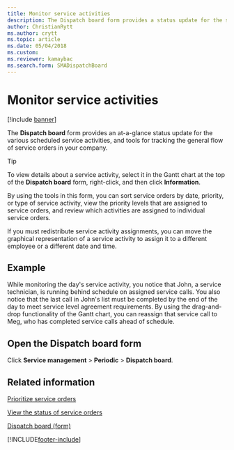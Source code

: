 ```yaml
---
title: Monitor service activities  
description: The Dispatch board form provides a status update for the scheduled service activities, and tools for tracking the general flow of service orders in your company.
author: ChristianRytt
ms.author: crytt
ms.topic: article
ms.date: 05/04/2018
ms.custom:
ms.reviewer: kamaybac
ms.search.form: SMADispatchBoard
---
```



# Monitor service activities 

[!include [banner](../includes/banner.md)]


The **Dispatch board** form provides an at-a-glance status update for the various scheduled service activities, and tools for tracking the general flow of service orders in your company.


> [!TIP]
> <P>To view details about a service activity, select it in the Gantt chart at the top of the <STRONG>Dispatch board</STRONG> form, right-click, and then click <STRONG>Information</STRONG>.</P>


By using the tools in this form, you can sort service orders by date, priority, or type of service activity, view the priority levels that are assigned to service orders, and review which activities are assigned to individual service orders.

If you must redistribute service activity assignments, you can move the graphical representation of a service activity to assign it to a different employee or a different date and time.

## Example

While monitoring the day's service activity, you notice that John, a service technician, is running behind schedule on assigned service calls. You also notice that the last call in John's list must be completed by the end of the day to meet service level agreement requirements. By using the drag-and-drop functionality of the Gantt chart, you can reassign that service call to Meg, who has completed service calls ahead of schedule.

## Open the Dispatch board form

Click **Service management** \> **Periodic** \> **Dispatch board**.

## Related information

[Prioritize service orders](prioritize-service-orders.md)

[View the status of service orders](view-the-status-of-service-orders.md)

[Dispatch board (form)](https://technet.microsoft.com/library/hh242789\(v=ax.60\))

  




[!INCLUDE[footer-include](../../includes/footer-banner.md)]

